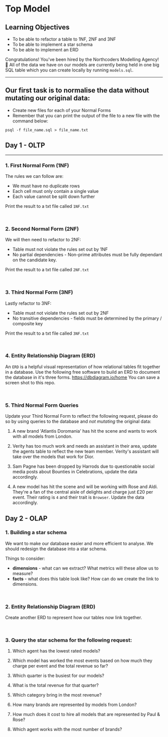 # Top Model

## Learning Objectives

-   To be able to refactor a table to 1NF, 2NF and 3NF
-   To be able to implement a star schema
-   To be able to implement an ERD

Congratulations! You've been hired by the Northcoders Modelling Agency! 💅
All of the data we have on our models are currently being held in one big SQL table which you can create locally by running `models.sql`.

---

## Our first task is to normalise the data **without mutating** our original data:

-   Create new files for each of your Normal Forms
-   Remember that you can print the output of the file to a new file with the command below:

```
psql -f file_name.sql > file_name.txt
```

## Day 1 - OLTP

---

### 1. First Normal Form (1NF)

The rules we can follow are:

-   We must have no duplicate rows
-   Each cell must only contain a single value
-   Each value cannot be split down further

Print the result to a txt file called `1NF.txt`

<br>

### 2. Second Normal Form (2NF)

We will then need to refactor to 2NF:

-   Table must not violate the rules set out by 1NF
-   No partial dependencies - Non-prime attributes must be fully dependant on the candidate key.

Print the result to a txt file called `2NF.txt`

<br>

### 3. Third Normal Form (3NF)

Lastly refactor to 3NF:

-   Table must not violate the rules set out by 2NF
-   No transitive dependencies - fields must be determined by the primary / composite key

Print the result to a txt file called `3NF.txt`

<br>

### 4. Entity Relationship Diagram (ERD)

An `ERD` is a helpful visual representation of how relational tables fit together in a database.
Use the following free software to build an ERD to document the database in it's three forms.
https://dbdiagram.io/home
You can save a screen shot to this repo.

<br>

### 5. Third Normal Form Queries

 Update your Third Normal Form to reflect the following request, please do so by using queries to the database and _not mutating_ the original data:

1. A new brand 'Atlantis Doromania' has hit the scene and wants to work with all models from London.

2. Verity has too much work and needs an assistant in their area, update the agents table to reflect the new team member. Verity's assistant will take over the models that work for Dior.

3. Sam Pagne has been dropped by Harrods due to questionable social media posts about Bounties in Celebrations, update the data accordingly.

4. A new model has hit the scene and will be working with Rose and Aldi. They're a fan of the central aisle of delights and charge just £20 per event. Their rating is `4` and their trait is `Browser`. Update the data accordingly.


## Day 2 - OLAP

### 1. Building a star schema

We want to make our database easier and more efficient to analyse.
We should redesign the database into a star schema.

Things to consider:

-   **dimensions** - what can we extract? What metrics will these allow us to measure?
-   **facts** - what does this table look like? How can do we create the link to dimensions.

<br>

### 2. Entity Relationship Diagram (ERD)

Create another ERD to represent how our tables now link together.

<br>

### 3.  Query the star schema for the following request:

1. Which agent has the lowest rated models?

2. Which model has worked the most events based on how much they charge per event and the total revenue so far?

3. Which quarter is the busiest for our models?

4. What is the total revenue for that quarter?

5. Which category bring in the most revenue?

6. How many brands are represented by models from London? 

7. How much does it cost to hire all models that are represented by Paul & Rose?

8. Which agent works with the most number of brands? 


